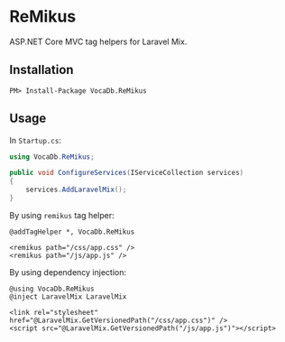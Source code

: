 # ReMikus
ASP.NET Core MVC tag helpers for Laravel Mix.

## Installation

```
PM> Install-Package VocaDb.ReMikus
```

## Usage

In `Startup.cs`:

```csharp
using VocaDb.ReMikus;

public void ConfigureServices(IServiceCollection services)
{
    services.AddLaravelMix();
}
```

By using `remikus` tag helper:

```cshtml
@addTagHelper *, VocaDb.ReMikus

<remikus path="/css/app.css" />
<remikus path="/js/app.js" />
```

By using dependency injection:

```cshtml
@using VocaDb.ReMikus
@inject LaravelMix LaravelMix

<link rel="stylesheet" href="@LaravelMix.GetVersionedPath("/css/app.css")" />
<script src="@LaravelMix.GetVersionedPath("/js/app.js")"></script>
```
